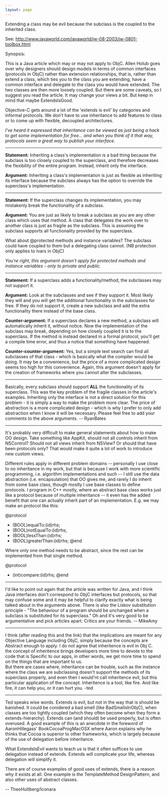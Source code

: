 ```yaml
---
layout: page
---
```




Extending a class may be evil because the subclass is the coupled to the inherited class.

See: http://www.javaworld.com/javaworld/jw-08-2003/jw-0801-toolbox.html

Synopsis:

This is a Java article which may or may not apply to ObjC. Allen Holub goes over why designers should design models in terms of common interfaces (protocols in ObjC) rather than extension relationships, that is, rather than extend a class, which ties you to the class you are extending, have a common interface and delegate to the class you would have extended. The two classes are then more loosely coupled. But there are some caveats, so I suggest you read the article. It may change your views a bit. But keep in mind that maybe ExtendsIsGood.

Objective-C gets around a lot of the 'extends is evil' by categories and informal protocols.  We don't have to use inheritance to add features to class or to come up with flexible, decoupled architectures.

*I've heard it expressed that inheritance can be viewed as just being a hack to get some implementation for free... and when you think of it that way, protocols seem a great way to publish your interface.*

----

**Statement:** Inheriting a class's implementation is a bad thing because the subclass is too closely coupled to the superclass, and therefore decreases the flexibility of the entire program. Instead, inherit only the interface.

**Argument:** Inheriting a class's implementation is just as flexible as inheriting its interface because the subclass always has the option to override the superclass's implementation.

----

**Statement:** If the superclass changes its implementation, you may mistakenly break the functionality of a subclass.

**Argument:** You are just as likely to break a subclass as you are any other class which uses that method. A class that delegates the work over to another class is just as fragile as the subclass. This is assuming the subclass supports all functionality provided by the superclass.

What about @protected methods and instance variables? The subclass could have coupled to them but a delegating class cannot. (NB protection only applies to Ivars in ObjC)

*You're right, this argument doesn't apply for protected methods and instance variables - only to private and public.*

----

**Statement:** If a superclass adds a functionality/method, the subclasses may not support it.

**Argument:** Look at the subclasses and see if they support it. Most likely they will and you will get the additional functionality in the subclasses for free. If they do not support it, create a new subclass and add the extra functionality there instead of the base class.

**Counter-argument:** If a superclass declares a new method, a subclass will automatically inherit it, without notice. Now the implementation of the subclass may break, depending on how closely coupled it is to the superclass. If the method is instead declared in a formal protocol, you'll get a compile time error, and thus a notice that something have happened.

**Counter-counter-argument:** Yes, but a simple text search can find all subclasses of that class - which is basically what the compiler would be doing. It may be a convenience, but the price of a more complicated design seems too high for this convenience. Again, this argument doesn't apply for the creation of frameworks where you cannot alter the subclasses.

----

Basically, every subclass should support **ALL** the functionality of its superclass. This was the key problem of the fragile classes in the article's examples. Inheriting only the interface is not a direct solution for this problem - it is simply a way to make the problem more clear. The price of abstraction is a more complicated design - which is why I prefer to only add abstraction when I know it will be necessary. Please feel free to add your comments to the above arguments. -- RyanBates

----

It's probably very difficult to make general statements about how to make OO design. Take something like AppKit, should not all controls inherit from NSControl? Should not all views inherit from NSView? Or should that have been protocols only? That would make it quite a lot of work to introduce new custom views.

Different rules apply in different problem domains -- personally I use close to no inheritance in my work, but that is because I work with more scientific programming, i.e. algorithm implementations and such -- I still use the data abstraction (i.e. encapsulation) that OO gives me, and rarely I do inherit from some base class, though mostly I use base classes to define protocols.  I program in C++ mostly, where an abstract base class works just like a protocol because of multiple inheritance -- it even has the added benefit that one can actually inherit part of an implementation. E.g. we may make an protocol like this:
    
@protocol
- (BOOL)equalTo:(id)rhs;
- (BOOL)notEqualTo:(id)rhs;
- (BOOL)lessThan:(id)rhs;
- (BOOL)greaterThan:(id)rhs;
@end

Where only one method needs to be abstract, since the rest can be implemented from that single method.

    
@protocol
- (int)compare:(id)rhs;
@end


----

I'd like to point out again that the article was written for Java, and I think Java interfaces don't correspond to ObjC interfaces but protocols, so that may confuse some and it may be helpful to clarify exactly what is being talked about in the arguments above. There is also the Liskov substitution principle - "The behaviour of a program should be unchanged when a subclass is substituted for its superclass." 
Oh and it's very good to be argumentative and pick articles apart. Critics are your friends.
-- MikeAmy

----

I think (after reading this and the link) that the implications are meant for any Objective Language including ObjC, simply because the concepts are Abstract enough to apply.  I do not agree that inheritence is evil in Obj C.  
the concept of inheritence brings developers more time to devote to the code that is Specific to our apps, in other words, we get more time to spend on the things that are important to us.  
But there are cases where, inheritance can be trouble, such as the instance where the class we are subclassing doesn't support the methods of its superclass properly, and even then I would'nt call inheritence evil, but this particular application of the concept.
Inheritence is a tool, like fire.  And like fire, it can help you, or it can hurt you.
-ted

----

Ted speaks wise words. Extends is evil, but not in the way that is should be banished. It could be conidered a bad smell (like BadSmellsInObjC), when classes are too tightly coupled (which they often become when they form a extends-hierarchy). Extends can (and should) be used properly, but is often overused. A good example of this is an anecdote in the foreword of AaronHillegass' BookCocoaProgMacOSX where Aaron explains why he thinks that Cocoa is superior to other frameworks, which is largely because of the use of delegation before inheritance.

What ExtendsIsEvil wants to teach us is that it often suffices to use delegation instead of extends. Extends will complicate your life, whereas delegation will simplify it. 

There are of course examples of good uses of extends, there is a reason why it exists at all. One example is the TemplateMethod DesignPattern, and also other uses of abstract classes.

-- TheoHultberg/Iconara
